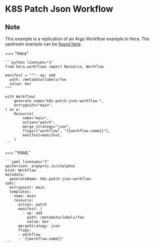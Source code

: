 # K8S Patch Json Workflow

## Note

This example is a replication of an Argo Workflow example in Hera.
The upstream example can be [found here](https://github.com/argoproj/argo-workflows/blob/main/examples/k8s-patch-json-workflow.yaml).




=== "Hera"

    ```python linenums="1"
    from hera.workflows import Resource, Workflow

    manifest = """- op: add
      path: /metadata/labels/foo
      value: bar
    """

    with Workflow(
        generate_name="k8s-patch-json-workflow-",
        entrypoint="main",
    ) as w:
        Resource(
            name="main",
            action="patch",
            merge_strategy="json",
            flags=["workflow", "{{workflow.name}}"],
            manifest=manifest,
        )
    ```

=== "YAML"

    ```yaml linenums="1"
    apiVersion: argoproj.io/v1alpha1
    kind: Workflow
    metadata:
      generateName: k8s-patch-json-workflow-
    spec:
      entrypoint: main
      templates:
      - name: main
        resource:
          action: patch
          manifest: |
            - op: add
              path: /metadata/labels/foo
              value: bar
          mergeStrategy: json
          flags:
          - workflow
          - '{{workflow.name}}'
    ```

